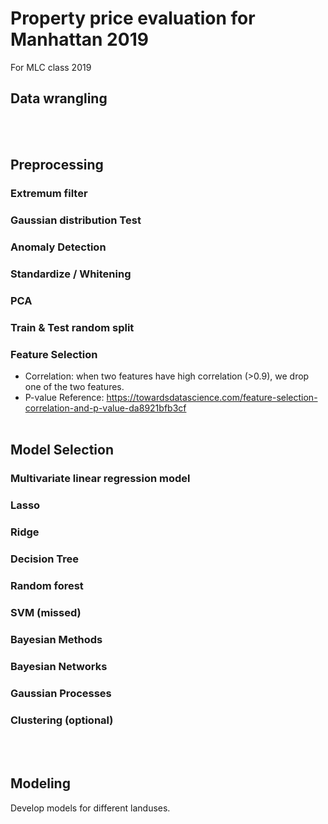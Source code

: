 # Property price evaluation for Manhattan 2019
For MLC class 2019

## Data wrangling
<br> 

## Preprocessing
### Extremum filter
### Gaussian distribution Test
### Anomaly Detection
### Standardize / Whitening
### PCA
### Train & Test random split
### Feature Selection
- Correlation: when two features have high correlation (>0.9), we drop one of the two features.
- P-value
Reference: https://towardsdatascience.com/feature-selection-correlation-and-p-value-da8921bfb3cf
<br> 

## Model Selection
### Multivariate linear regression model
### Lasso
### Ridge
### Decision Tree
### Random forest
### SVM (missed)
### Bayesian Methods
### Bayesian Networks
### Gaussian Processes
### Clustering (optional)
<br> 

## Modeling
Develop models for different landuses.
